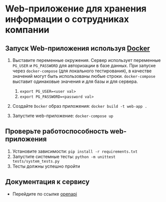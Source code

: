 # Web-приложение для хранения информации о сотрудниках компании

## Запуск Web-приложения используя [Docker](https://www.docker.com/)
1. Выставите переменные окружения. Сервер использует переменные `PG_USER` и `PG_PASSWORD` для авторизации в базе данных. При запуске через `docker-compose` (для локального тестирования), в качестве значений могут быть использованы любые строки. `docker-compose` выставит одинаковые значения и для базы и для сервера.
   1. `export PG_USER=<user val>`
   2. `export PG_PASSWORD=<password val>`

1. Cоздайте `Docker` образ приложения: `docker build -t web-app .`
1. Запустите web-приложение: `docker-compose up`

## Проверьте работоспособность web-приложения
1. Установите зависимости: `pip install -r requirements.txt`
1. Запустите системные тесты: `python -m unittest tests/system_tests.py`
1. Тесты должны успешно пройти

## Документация к сервису
- Перейдите по ссылке [openapi](http://localhost:8000/docs)